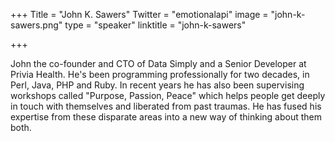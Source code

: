 +++
Title = "John K. Sawers"
Twitter = "emotionalapi"
image = "john-k-sawers.png"
type = "speaker"
linktitle = "john-k-sawers"

+++

John the co-founder and CTO of Data Simply and a Senior Developer at Privia Health. He's been programming professionally for two decades, in Perl, Java, PHP and Ruby. In recent years he has also been supervising workshops called "Purpose, Passion, Peace" which helps people get deeply in touch with themselves and liberated from past traumas. He has fused his expertise from these disparate areas into a new way of thinking about them both.
